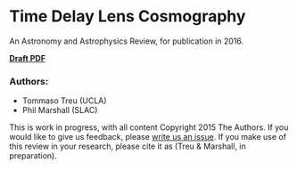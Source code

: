 # Time Delay Lens Cosmography

An Astronomy and Astrophysics Review, for publication in 2016.

**[Draft PDF](https://github.com/tommasotreu/AARV/blob/master/draft/TM16.pdf)**

### Authors:

* Tommaso Treu (UCLA)
* Phil Marshall (SLAC)

This is work in progress, with all content Copyright 2015 The Authors. If you would like to give us feedback, please [write us an issue](https://github.com/tommasotreu/AARV/issues). If you make use of this review in your research, please cite it as (Treu & Marshall, in preparation).
